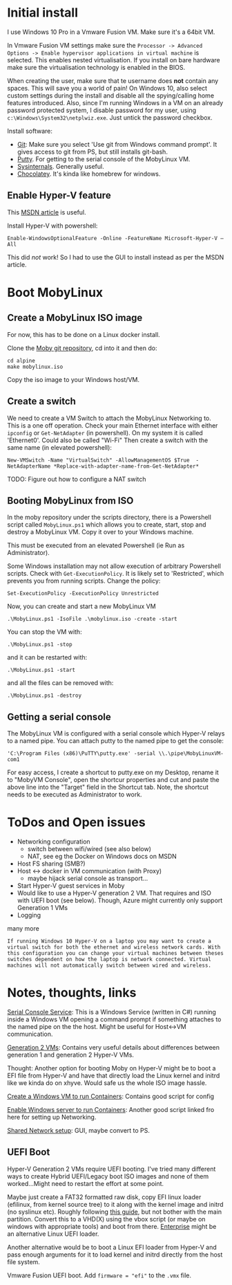 # Initial install

I use Windows 10 Pro in a Vmware Fusion VM. Make sure it's a 64bit VM.

In Vmware Fusion VM settings make sure the `Processor -> Advanced Options -> Enable hypervisor applications in virtual machine` is selected. This enables nested virtualisation. If you install on bare hardware make sure the virtualisation technology is enabled in the BIOS.

When creating the user, make sure that te username does **not** contain
any spaces. This will save you a world of pain!  On Windows 10, also select custom settings during the install and disable all the spying/calling home features introduced. Also, since I'm running Windows in a VM on an already password protected system, I disable password for my user, using `c:\Windows\System32\netplwiz.exe`. Just untick the password checkbox.


Install software:
- [Git](http://git-scm.com/): Make sure you select 'Use git from Windows command prompt'. It gives access to git from PS, but still installs git-bash.
- [Putty](http://www.chiark.greenend.org.uk/~sgtatham/putty/download.html). For getting to the serial console of the MobyLinux VM.
- [Sysinternals](https://technet.microsoft.com/en-gb/sysinternals/bb842062). Generally useful.
- [Chocolatey](https://chocolatey.org/). It's kinda like homebrew for windows.


## Enable Hyper-V feature

This [MSDN article](https://msdn.microsoft.com/en-us/virtualization/hyperv_on_windows/quick_start/walkthrough_install) is useful.

Install Hyper-V with powershell:
```
Enable-WindowsOptionalFeature -Online -FeatureName Microsoft-Hyper-V –All
```
This did *not* work! So I had to use the GUI to install instead as per
the MSDN article.


# Boot MobyLinux

## Create a MobyLinux ISO image

For now, this has to be done on a Linux docker install.

Clone the [Moby git repository](https://github.com:docker/moby.git), cd into it and then do:
```
cd alpine
make mobylinux.iso
```
Copy the iso image to your Windows host/VM.


## Create a switch

We need to create a VM Switch to attach the MobyLinux Networking to.  This is a one off operation.  Check your main Ethernet interface with either `ipconfig` or `Get-NetAdapter` (in powershell).  On my system it is called 'Ethernet0'. Could also be called "Wi-Fi" Then create a switch with the same name (in elevated powershell):

```
New-VMSwitch -Name "VirtualSwitch" -AllowManagementOS $True  -NetAdapterName *Replace-with-adapter-name-from-Get-NetAdapter*
```
TODO: Figure out how to configure a NAT switch


## Booting MobyLinux from ISO

In the moby repository under the scripts directory, there is a Powershell script called `MobyLinux.ps1` which allows you to create, start, stop and destroy a MobyLinux VM.  Copy it over to your Windows machine.

This must be executed from an elevated Powershell (ie Run as Administrator).

Some Windows installation may not allow execution of arbitrary Powershell scripts.  Check with `Get-ExecutionPolicy`. It is likely set to 'Restricted', which prevents you from running scripts. Change the policy:
```
Set-ExecutionPolicy -ExecutionPolicy Unrestricted
```

Now, you can create and start a new MobyLinux VM

```
.\MobyLinux.ps1 -IsoFile .\mobylinux.iso -create -start
```

You can stop the VM with:
```
.\MobyLinux.ps1 -stop
```
and it can be restarted with:
```
.\MobyLinux.ps1 -start
```
and all the files can be removed with:
```
.\MobyLinux.ps1 -destroy
```


## Getting a serial console

The MobyLinux VM is configured with a serial console which Hyper-V relays to a named pipe.  You can attach putty to the named pipe to get the console:
```
'C:\Program Files (x86)\PuTTY\putty.exe' -serial \\.\pipe\MobyLinuxVM-com1
```

For easy access, I create a shortcut to putty.exe on my Desktop,
rename it to "MobyVM Console", open the shortcur properties and cut
and paste the above line into the "Target" field in the Shortcut tab. Note, the shortcut needs to be executed as Administrator to work.


# ToDos and Open issues
- Networking configuration
  - switch between wifi/wired (see also below)
  - NAT, see eg the Docker on Windows docs on MSDN
- Host FS sharing (SMB?)
- Host <-> docker in VM communication (with Proxy)
  - maybe hijack serial console as transport...
- Start Hyper-V guest services in Moby
- Would like to use a Hyper-V generation 2 VM. That requires and ISO
  with UEFI boot (see below). Though, Azure might currently only
  support Generation 1 VMs
- Logging

many more

```
If running Windows 10 Hyper-V on a laptop you may want to create a
virtual switch for both the ethernet and wireless network cards. With
this configuration you can change your virtual machines between theses
switches dependent on how the laptop is network connected. Virtual
machines will not automatically switch between wired and wireless.
```

# Notes, thoughts, links

[Serial Console Service](https://github.com/alexpilotti/SerialConsoleService): This is a Windows Service (written in C#) running inside a Windows VM opening a command prompt if something attaches to the named pipe on the the host.  Might be useful for Host<->VM communication.

[Generation 2 VMs](https://blogs.technet.microsoft.com/jhoward/2013/10/24/hyper-v-generation-2-virtual-machines-part-1/): Contains very useful details about differences between generation 1 and generation 2 Hyper-V VMs.

Thought: Another option for booting Moby on Hyper-V might be to boot a EFI file from Hyper-V and have that directly load the Linux kernel and initrd like we kinda do on xhyve. Would safe us the whole ISO image hassle.

[Create a Windows VM to run Containers](https://msdn.microsoft.com/en-us/virtualization/windowscontainers/quick_start/container_setup): Contains good script for config

[Enable Windows server to run Containers](https://msdn.microsoft.com/en-us/virtualization/windowscontainers/quick_start/inplace_setup): Another good script linked fro here for setting up Networking.

[Shared Network setup](http://blog.areflyen.no/2012/10/10/setting-up-internet-access-for-hyper-v-with-nat-in-windows-8/): GUI, maybe convert to PS.

## UEFI Boot
Hyper-V Generation 2 VMs require UEFI booting. I've tried many
different ways to create Hybrid UEFI/Legacy boot ISO images and none
of them worked...Might need to restart the effort at some point.

Maybe just create a FAT32 formatted raw disk, copy EFI linux loader
(efilinux, from kernel source tree) to it along with the kernel image and initrd (no
syslinux etc). Roughly following
[this guide](https://wiki.ubuntu.com/USBStickUEFIHowto), but not
bother with the main partition. Convert this to a VHD(X) using the
vbox script (or maybe on windows with appropriate tools) and boot from
there. [Enterprise](https://sevenbits.github.io/Enterprise) might be
an alternative Linux UEFI loader.

Another alternative would be to boot a Linux EFI loader from Hyper-V
and pass enough arguments for it to load kernel and initrd directly
from the host file system.

Vmware Fusion UEFI boot. Add `firmware = "efi"` to the `.vmx` file.
